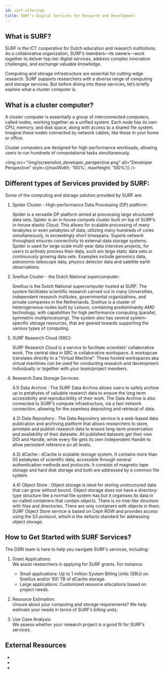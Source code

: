 ```yaml
---
id: surf-offerings
title: SURF's Digital Services for Research and Development
---
```

## What is SURF?

SURF is the ICT cooperative for Dutch education and research institutions. As a collaborative organization, SURF’s members—its owners—work together to deliver top-tier digital services, address complex innovation challenges, and exchange valuable knowledge.

Computing and storage infrastructure are essential for cutting-edge research. SURF supports researchers with a diverse range of computing and storage services. But before diving into these services, let’s briefly explore what a cluster computer is.

## What is a cluster computer?

A cluster computer is essentially a group of interconnected computers, called nodes, working together as a unified system. Each node has its own CPU, memory, and disk space, along with access to a shared file system. Imagine these nodes connected by network cables, like those in your home or office.

Cluster computers are designed for high-performance workloads, allowing users to run hundreds of computational tasks simultaneously.

<img src="/img/screenshot_developer_perspective.png" alt="Developer Perspective" style={{maxWidth: '100%', maxHeight: '100%'}} />




## Different types of Services provided by SURF:

Some of the computing and storage solution provided by SURF are:

1) Spider Cluster - High-performance Data Processing (DP) platform:
   
   Spider is a versatile DP platform aimed at processing large structured data sets. Spider is an in house compute cluster built on top of SURF’s in-house elastic Cloud. This allows for scalable processing of many terabytes or even petabytes of data, utilizing many hundreds of cores simultaneously, in exceedingly short timespans. Superb network throughput ensures connectivity to external data storage systems. Spider is used for large scale multi-year data intensive projects, for users to actively process their data, such are large static data sets or continuously growing data sets. Examples include genomics data, astronomic telescope data, physics detector data and satellite earth observations.
   
2) Snellius Cluster - the Dutch National supercomputer:

   Snellius is the Dutch National supercomputer hosted at SURF. The system facilitates scientific research carried out in many Universities, independent research institutes, governmental organizations, and private companies in the Netherlands. Snellius is a cluster of heterogeneous nodes built by Lenovo, containing predominantly AMD technology, with capabilities for high performance computing (parallel, symmetric multiprocessing). The system also has several system-specific storage resources, that are geared towards supporting the various types of computing.

3) SURF Research Cloud (SRC):

   SURF Research Cloud is a service to facilitate scientists’ collaborative work. The central idea in SRC is collaborative workspace. A workspcae translates directly to a "Virtual Machine". 
These hosted workspaces aka virtual machines can be used for conducting research and development individually or together with your team/project members. 

4) Research Data Storage Services:

   4.1) Data Archive : The SURF Data Archive allows users to safely archive up to petabytes of valuable research data to ensure the long term accessibility and reproducibility of their work. The Data Archive is also connected to SURF’s compute infrastructure, via a fast network connection, allowing for the seamless depositing and retrieval of data.

   4.2) Data Repository : The Data Repository service is a web-based data publication and archiving platform that allows researchers to store, annotate and publish research data to ensure long-term preservation and availability of their datasets. All published datasets get their own DOI and Handle, while every file gets its own independent Handle to allow persistent reference on all levels.

   4.3) dCache : dCache is scalable storage system. It contains more than 50 petabytes of scientific data, accessible through several authentication methods and protocols. It consists of 
 magnetic tape storage and hard disk storage and both are addressed by a common file system.

   4.4) Object Store : Object storage is ideal for storing unstructured data that can grow without bound. Object storage does not have a directory-type structure like a normal file system has 
 but it organises its data in so-called containers that contain objects. There is no tree-like structure with files and directories. There are only containers with objects in them. SURF Object Store service is based on Ceph RGW and provides access using the S3 protocol, which is the defacto standard for addressing object storage.



## How to Get Started with SURF Services?

The DSRI team is here to help you navigate SURF’s services, including:

1) Grant Applications:  
    We assist researchers in applying for SURF grants. For instance:
    * Small applications: Up to 1 million System Billing Units (SBU) on Snellius and/or 100 TB of dCache storage.
    * Large applications: Customized resource allocations based on project needs.

2) Resource Estimation:  
   Unsure about your computing and storage requirements? We help estimate your needs in terms of SURF’s billing units.
   
3) Use Case Analysis:  
   We assess whether your research project is a good fit for SURF’s services.
   
## External Resources

* 
* 

*
 


